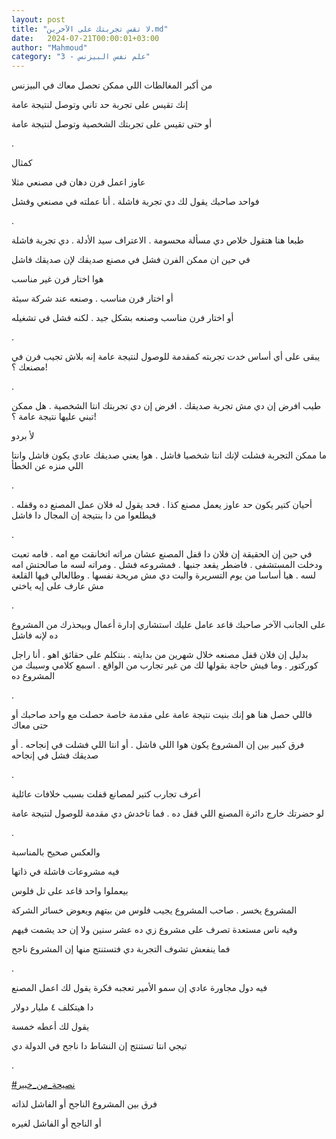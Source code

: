 ```yaml
---
layout: post
title: "لا تقس تجربتك على الآخرين.md"
date:   2024-07-21T00:00:01+03:00
author: "Mahmoud"
category: "3 - علم نفس البيزنس"
---
```

من أكبر المغالطات اللي ممكن تحصل معاك في البيزنس

إنك تقيس على تجربة حد تاني وتوصل لنتيجة عامة

أو حتى تقيس على تجربتك الشخصية وتوصل لنتيجة عامة

.

كمثال

عاوز اعمل فرن دهان في مصنعي مثلا

فواحد صاحبك يقول لك دي تجربة فاشلة . أنا عملته في مصنعي
وفشل

.

طبعا هنا هتقول خلاص دي مسألة محسومة . الاعتراف سيد
الأدلة . دي تجربة فاشلة

في حين ان ممكن الفرن فشل في مصنع صديقك لإن صديقك
فاشل

هوا اختار فرن غير مناسب

أو اختار فرن مناسب . وصنعه عند شركة سيئة

أو اختار فرن مناسب وصنعه بشكل جيد . لكنه فشل في
تشغيله

.

يبقى على أي أساس خدت تجربته كمقدمة للوصول لنتيجة عامة
إنه بلاش تجيب فرن في مصنعك ؟!

.

طيب افرض إن دي مش تجربة صديقك . افرض إن دي تجربتك انتا
الشخصية . هل ممكن تبني عليها نتيجة عامة ؟!

لأ بردو

ما ممكن التجربة فشلت لإنك انتا شخصيا فاشل . هوا يعني
صديقك عادي يكون فاشل وانتا اللي منزه عن الخطأ

.

أحيان كتير يكون حد عاوز يعمل مصنع كذا . فحد يقول له فلان
عمل المصنع ده وقفله . فيطلعوا من دا بنتيجة إن المجال دا فاشل

.

في حين إن الحقيقة إن فلان دا قفل المصنع عشان مراته
اتخانقت مع امه . فامه تعبت ودخلت المستشفى . فاضطر يقعد جنبها . فمشروعه
فشل . ومراته لسه ما صالحتش امه لسه . هيا أساسا من يوم التسريرة والبت دي
مش مريحة نفسها . وطالعالي فيها القلعة مش عارف على إيه ياختي

.

على الجانب الآخر صاحبك قاعد عامل عليك استشاري إدارة
أعمال وبيحذرك من المشروع ده لإنه فاشل

بدليل إن فلان قفل مصنعه خلال شهرين من بدايته . بنتكلم
على حقائق اهو . أنا راجل كوركتور . وما فيش حاجة بقولها لك من غير تجارب
من الواقع . اسمع كلامي وسيبك من المشروع ده

.

فاللي حصل هنا هو إنك بنيت نتيجة عامة على مقدمة خاصة حصلت
مع واحد صاحبك أو حتى معاك

فرق كبير بين إن المشروع يكون هوا اللي فاشل . أو انتا
اللي فشلت في إنجاحه . أو صديقك فشل في إنجاحه

.

أعرف تجارب كتير لمصانع قفلت بسبب خلافات عائلية

لو حضرتك خارج دائرة المصنع اللي قفل ده . فما تاخدش دي
مقدمة للوصول لنتيجة عامة

.

والعكس صحيح بالمناسبة

فيه مشروعات فاشلة في ذاتها

بيعملوا واحد قاعد على تل فلوس

المشروع يخسر . صاحب المشروع يجيب فلوس من بيتهم ويعوض
خسائر الشركة

وفيه ناس مستعدة تصرف على مشروع زي ده عشر سنين ولا إن حد
يشمت فيهم

فما ينفعش تشوف التجربة دي فتستنتج منها إن المشروع
ناجح

.

فيه دول مجاورة عادي إن سمو الأمير تعجبه فكرة يقول لك
اعمل المصنع

دا هيتكلف ٤ مليار دولار

يقول لك أعطه خمسة

تيجي انتا تستنتج إن النشاط دا ناجح في الدولة دي

.

[<u>\#نصيحة_من_خبير</u>](https://www.facebook.com/hashtag/%D9%86%D8%B5%D9%8A%D8%AD%D8%A9_%D9%85%D9%86_%D8%AE%D8%A8%D9%8A%D8%B1?__eep__=6&__cft__%5b0%5d=AZXiSdXelUHnRNy5TVQp438MUq-BUDSjeE1hSa1FtpvZK9skXE_6LteOrgvMAvdTf1p0MVtzvMnvjynZii5IOu4AMQds7khzg15BOS9rQhyrv2PLmxbQSY0Hs6Fs7TdTud-G3_Opz6M980vYzoBmenjVMsBFYIU4puQxxxb7i1TbbQ&__tn__=*NK-R)

فرق بين المشروع الناجح أو الفاشل لذاته

أو الناجح أو الفاشل لغيره
